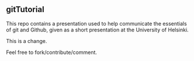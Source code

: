 
## gitTutorial 



This repo contains a presentation used to help communicate the essentials of git and Github, given as a short presentation at the University of Helsinki. 

This is a change. 

Feel free to fork/contribute/comment. 

